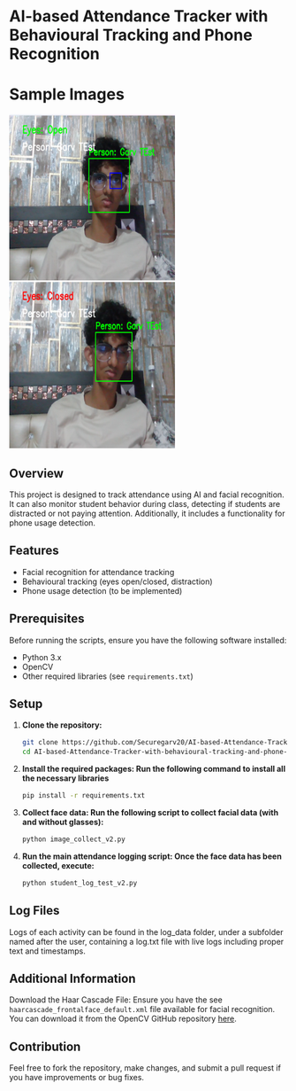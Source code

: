 ﻿# AI-based Attendance Tracker with Behavioural Tracking and Phone Recognition

# Sample Images

<img src="test1.png" alt="Face Rec Eye Open Photo" width="300" height="300"> <img src="test2.png" alt="Face Rec Eye Close Photo" width="300" height="300">


## Overview
This project is designed to track attendance using AI and facial recognition. It can also monitor student behavior during class, detecting if students are distracted or not paying attention. Additionally, it includes a functionality for phone usage detection.

## Features
- Facial recognition for attendance tracking
- Behavioural tracking (eyes open/closed, distraction)
- Phone usage detection (to be implemented)

## Prerequisites
Before running the scripts, ensure you have the following software installed:
- Python 3.x
- OpenCV
- Other required libraries (see `requirements.txt`)

## Setup
1. **Clone the repository:**
   ```bash
   git clone https://github.com/Securegarv20/AI-based-Attendance-Tracker-with-behavioural-tracking-and-phone-recognition.git
   cd AI-based-Attendance-Tracker-with-behavioural-tracking-and-phone-recognition
2. **Install the required packages: Run the following command to install all the necessary libraries**
   ```bash
   pip install -r requirements.txt

3. **Collect face data: Run the following script to collect facial data (with and without glasses):**
   ```bash
   python image_collect_v2.py

4. **Run the main attendance logging script: Once the face data has been collected, execute:**
   ```bash
   python student_log_test_v2.py

## Log Files
Logs of each activity can be found in the log_data folder, under a subfolder named after the user, containing a log.txt file with live logs including proper text and timestamps.

## Additional Information
Download the Haar Cascade File: Ensure you have the see `haarcascade_frontalface_default.xml` file available for facial recognition. You can download it from the OpenCV GitHub repository [here](https://github.com/opencv/opencv/blob/master/data/haarcascades/haarcascade_frontalface_default.xml).

## Contribution
Feel free to fork the repository, make changes, and submit a pull request if you have improvements or bug fixes.

